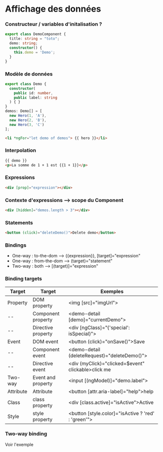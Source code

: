 # Affichage des données

### Constructeur / variables d'initalisation ?

```typescript
export class DemoComponent {
  title: string = "toto";
  demo: string;
  constructor() {
    this.demo = 'Demo';
  }
}
```

### Modèle de données

```typescript
export class Demo {
  constructor(
    public id: number,
    public label: string
  ) { }
}
demos: Demo[] = [
  new Hero(1, 'A'),
  new Hero(2, 'B'),
  new Hero(3, 'C')
];
```

```html
<li *ngFor="let demo of demos"> {{ hero }}</li>
```

### Interpolation

```html
{{ demo }}
<p>La somme de 1 + 1 est {{1 + 1}}</p>
```

### Expressions

```html
<div [prop]="expression"></div>
```

### Contexte d'expressions --> scope du Component

```html
<div [hidden]="demos.length > 3"></div>
```

### Statements

```html
<button (click)="deleteDemo()">Delete demo</button>
```

### Bindings

* One-way : to-the-dom   --> {{expression}}, [target]="expression"
* One-way : from-the-dom --> (target)="statement"
* Two-way : both         --> [(target)]="expression"

### Binding targets

Target  | Target  | Exemples
---     |---      | ---
Property| DOM property| <img [src]="imgUrl">
--      | Component property| <demo-detail [demo]="currentDemo"></demo-detail>
--      | Directive property| <div [ngClass]="{'special': isSpecial}"></div>
Event   | DOM event| <button (click)="onSave()">Save</button>
--      | Component event| <demo-detail (deleteRequest)="deleteDemo()"></demo-detail>
--      | Directive event| <div (myClick)="clicked=$event" clickable>click me</div>
Two-way | Event and property| <input [(ngModel)]="demo.label">
Attribute | Attribute | <button [attr.aria-label]="help">help</button>
Class | class property | <div [class.active]="isActive">Active</div>
Style | style property | <button [style.color]="isActive ? 'red' : 'green'">

### Two-way binding

Voir l'exemple
